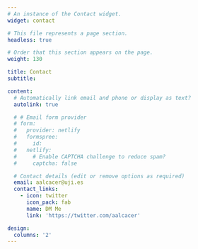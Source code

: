 ```yaml
---
# An instance of the Contact widget.
widget: contact

# This file represents a page section.
headless: true

# Order that this section appears on the page.
weight: 130

title: Contact
subtitle:

content:
  # Automatically link email and phone or display as text?
  autolink: true

  # # Email form provider
  # form:
  #   provider: netlify
  #   formspree:
  #     id:
  #   netlify:
  #     # Enable CAPTCHA challenge to reduce spam?
  #     captcha: false

  # Contact details (edit or remove options as required)
  email: aalcacer@uji.es
  contact_links:
    - icon: twitter
      icon_pack: fab
      name: DM Me
      link: 'https://twitter.com/aalcacer'

design:
  columns: '2'
---
```

